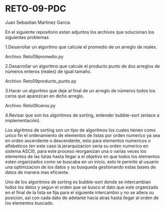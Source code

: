 # RETO-09-PDC

Juan Sebastian Martinez Garcia

En el siguiente repositorio estan adjuntos los archivos que solucionan los siguientes problemas


1.Desarrollar un algoritmo que calcule el promedio de un arreglo de reales.

Archivo: Reto09promedio.py

2.Desarrollar un algoritmo que calcule el producto punto de dos arreglos de números enteros (reales) de igual tamaño.

Archivo: Reto09producto_punto.py

3.Hacer un algoritmo que deje al final de un arreglo de números todos los ceros que aparezcan en dicho arreglo.

Archivo: Reto09ceros.py

4.Revisar que son los algoritmos de sorting, entender bubble-sort (enlace a implementación).

Los algritmos de sorting son un tipo de algoritmos los cuales tienen como unico fin el ordenamiento de elementos de listas por orden numerico ya sea en orden ascendente o descendente, esto para elementos numericos o alfabeticos (en este caso la jerarquizacion seria su orden numerico en sistema ASCII), para este proceso reorganizan una o varias veces los elementos de las listas hasta llegar a el objetivo en que todos los elementos esten organizados como se buscaba en un inicio, esto le permite al usuario una optimizacion de los datos y su busqueda gestionando estas bases de datos de manera mas eficiente.

Uno de los algoritmos de sorting es bubble-sort donde se intercambian todos los datos y segun el orden que se busco el dato que este organizado en el final de la lista se fija para el siguiente intercambio y no se altera su posicion, asi con cada dato de adelante hacia atras hasta llegar al orden de los elementos buscado.
